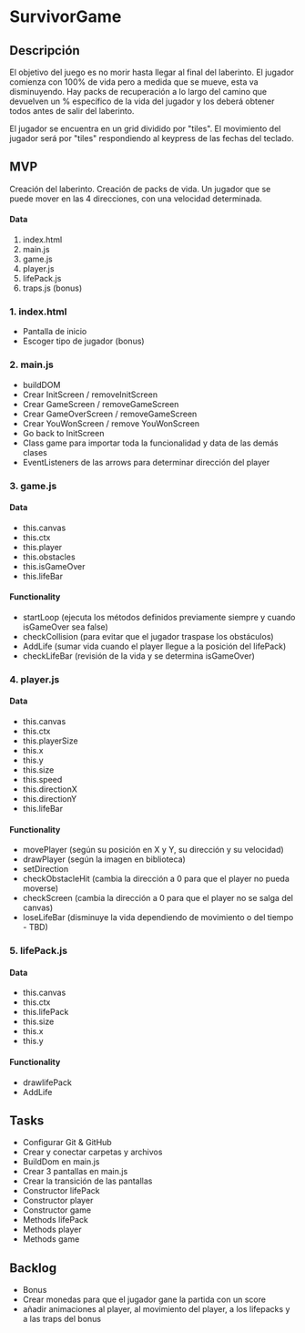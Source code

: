 # SurvivorGame

## Descripción

El objetivo del juego es no morir hasta llegar al final del laberinto. El jugador comienza con 100% de vida pero a medida que se mueve, esta va disminuyendo. Hay packs de recuperación a lo largo del camino que devuelven un % específico de la vida del jugador y los deberá obtener todos antes de salir del laberinto.

El jugador se encuentra en un grid dividido por "tiles".
El movimiento del jugador será por "tiles" respondiendo al keypress de las fechas del teclado.

## MVP

Creación del laberinto.
Creación de packs de vida.
Un jugador que se puede mover en las 4 direcciones, con una velocidad determinada.

#### Data

1. index.html
2. main.js
3. game.js
4. player.js
5. lifePack.js
6. traps.js (bonus)

### 1. index.html

* Pantalla de inicio
* Escoger tipo de jugador (bonus)

### 2. main.js

* buildDOM
* Crear InitScreen / removeInitScreen
* Crear GameScreen / removeGameScreen
* Crear GameOverScreen / removeGameScreen
* Crear YouWonScreen / remove YouWonScreen
* Go back to InitScreen
* Class game para importar toda la funcionalidad y data de las demás clases
* EventListeners de las arrows para determinar dirección del player

### 3. game.js

#### Data

* this.canvas
* this.ctx
* this.player
* this.obstacles
* this.isGameOver
* this.lifeBar

#### Functionality
* startLoop (ejecuta los métodos definidos previamente siempre y cuando isGameOver sea false)
* checkCollision (para evitar que el jugador traspase los obstáculos)
* AddLife (sumar vida cuando el player llegue a la posición del lifePack)
* checkLifeBar (revisión de la vida y se determina isGameOver)

### 4. player.js

#### Data
* this.canvas
* this.ctx
* this.playerSize
* this.x
* this.y
* this.size
* this.speed
* this.directionX
* this.directionY
* this.lifeBar

#### Functionality

* movePlayer (según su posición en X y Y, su dirección y su velocidad)
* drawPlayer (según la imagen en biblioteca)
* setDirection
* checkObstacleHit (cambia la dirección a 0 para que el player no pueda moverse)
* checkScreen (cambia la dirección a 0 para que el player no se salga del canvas)
* loseLifeBar (disminuye la vida dependiendo de movimiento o del tiempo - TBD)

### 5. lifePack.js

#### Data

* this.canvas
* this.ctx
* this.lifePack
* this.size
* this.x
* this.y

#### Functionality

* drawlifePack
* AddLife

## Tasks

* Configurar Git & GitHub
* Crear y conectar carpetas y archivos
* BuildDom en main.js
* Crear 3 pantallas en main.js
* Crear la transición de las pantallas
* Constructor lifePack 
* Constructor player
* Constructor game
* Methods lifePack
* Methods player
* Methods game

## Backlog

* Bonus
* Crear monedas para que el jugador gane la partida con un score
* añadir animaciones al player, al movimiento del player, a los lifepacks y a las traps del bonus